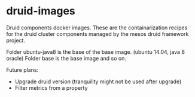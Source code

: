 # druid-images
Druid components docker images. 
These are the containarization recipes for the druid cluster components managed by the mesos druid framework project.

Folder ubuntu-java8 is the base of the base image. (ubuntu 14.04, java 8 oracle)
Folder base is the base image and so on.

Future plans: 
- Upgrade druid version (tranquility might not be used after upgrade)
- Filter metrics from a property



